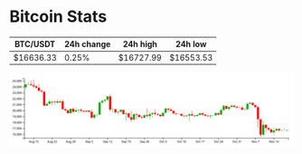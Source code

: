# Bitcoin Stats

BTC/USDT|24h change|24h high|24h low|
|---|---|---|---|
|$16636.33|0.25%|$16727.99|$16553.53|

<img src="./chart.svg">
